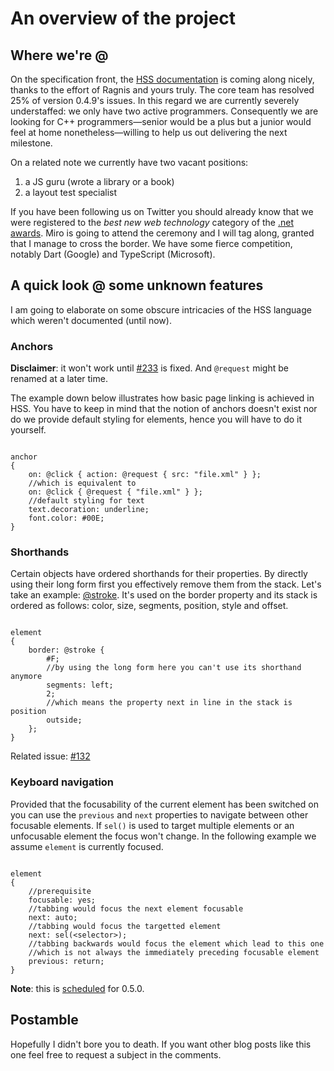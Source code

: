 # An overview of the project

Where we're @
-

On the specification front, the [HSS documentation](http://hss.axrproject.org/)
is coming along nicely, thanks to the effort of Ragnis and yours truly. The core
team has resolved 25% of version 0.4.9's issues. In this regard we are currently
severely understaffed: we only have two active programmers. Consequently we are
looking for C++ programmers—senior would be a plus but a junior would feel at
home nonetheless—willing to help us out delivering the next milestone.

On a related note we currently have two vacant positions:

1. a JS guru (wrote a library or a book)
2. a layout test specialist

If you have been following us on Twitter you should already know that we were
registered to the *best new web technology* category of the
[.net awards](http://www.thenetawards.com/).
Miro is going to attend the ceremony and I will tag along, granted that I
manage to cross the border.
We have some fierce competition, notably Dart (Google) and TypeScript
(Microsoft).

A quick look @ some unknown features
-
I am going to elaborate on some obscure intricacies of the HSS language which
weren't documented (until now).
### Anchors
**Disclaimer**: it won't work until [#233](https://github.com/axr/core/issues/233)
is fixed. And `@request` might be renamed at a later time.

The example down below illustrates how basic page linking is achieved in HSS.
You have to keep in mind that the notion of anchors doesn't exist nor do we
provide default styling for elements, hence you will have to do it yourself.
<pre><code>
anchor
{
    on: @click { action: @request { src: "file.xml" } };
    //which is equivalent to
    on: @click { @request { "file.xml" } };
    //default styling for text
    text.decoration: underline;
    font.color: #00E;
}
</code></pre>
### Shorthands
Certain objects have ordered shorthands for their properties. By directly using
their long form first you effectively remove them from the stack. Let's take an
example: [@stroke](http://hss.axrproject.org/@stroke). It's used on the border
property and its stack is ordered as follows: color, size, segments, position,
style and offset.
<pre><code>
element
{
    border: @stroke {
        #F;
        //by using the long form here you can't use its shorthand anymore
        segments: left;
        2;
        //which means the property next in line in the stack is position
        outside;
    };
}
</code></pre>
Related issue: [#132](https://github.com/axr/core/issues/132)
### Keyboard navigation
Provided that the focusability of the current element has been switched on you
can use the `previous` and `next` properties to navigate between other
focusable elements. If `sel()` is used to target multiple elements or
an unfocusable element the focus won't change. In the following example we
assume `element` is currently focused.
<pre><code>
element
{
    //prerequisite
    focusable: yes;
    //tabbing would focus the next element focusable
    next: auto;
    //tabbing would focus the targetted element
    next: sel(&lt;selector&gt;);
    //tabbing backwards would focus the element which lead to this one
    //which is not always the immediately preceding focusable element
    previous: return;
}
</code></pre>

**Note**: this is [scheduled](http://wiki.axrproject.org/roadmap) for 0.5.0.

Postamble
-
Hopefully I didn't bore you to death. If you want other blog posts like
this one feel free to request a subject in the comments.
